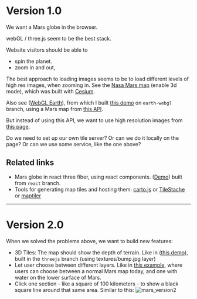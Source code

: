 # Version 1.0

We want a Mars globe in the browser.

webGL / three.js seem to be the best stack.

Website visitors should be able to

- spin the planet.
- zoom in and out,

The best approach to loading images seems to be to load different levels of high res images, when zooming in. See the [Nasa Mars map](https://trek.nasa.gov/mars/#) (enable 3d mode), which was built with [Cesium](https://github.com/CesiumGS/cesium).

Also see ([WebGL Earth](http://examples.webglearth.com/#helloworld)), from which I built [this demo](https://60411e2160bdf4000764fe13--compassionate-hodgkin-5fe53e.netlify.app/) on `earth-webgl` branch, using a Mars map from [this API](https://www.openplanetary.org/opm-basemaps/opm-mars-basemap-v0-2).

But instead of using this API, we want to use high resolution images from [this page](http://www.celestiamotherlode.net/addon/addon_237.html).

Do we need to set up our own tile server? Or can we do it locally on the page? Or can we use some service, like the one above?


## Related links

- Mars globe in react three fiber, using react components. ([Demo](https://6040f862046d3300076eb558--compassionate-hodgkin-5fe53e.netlify.app/)) built from `react` branch.
- Tools for generating map tiles and hosting them: [carto.js](https://github.com/CartoDB/carto.js) or [TileStache](https://github.com/TileStache/TileStache) or [maptiler](https://support.maptiler.com/i70-create-a-3d-online-globe)

---

# Version 2.0

When we solved the problems above, we want to build new features:

- 3D Tiles: The map should show the depth of terrain. Like in ([this demo](https://60411c631a034500071134b2--compassionate-hodgkin-5fe53e.netlify.app/)), built in the `threejs` branch (using textures/bump.jpg layer)
- Let user choose between different layers. Like in [this example](https://source.opennews.org/articles/how-we-made-rewind-red-planet), where users can choose between a normal Mars map today, and one with water on the lower surface of Mars.
- Click one section - like a square of 100 kilometers - to show a black square line around that same area. Similar to this:
![mars_version2](https://user-images.githubusercontent.com/79759818/110023594-a038a800-7d2d-11eb-960c-5660e8b69b12.jpg)



